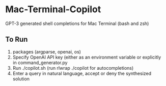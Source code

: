 # Mac-Terminal-Copilot
GPT-3 generated shell completions for Mac Terminal (bash and zsh)

## To Run
1. packages (argparse, openai, os)
2. Specify OpenAI API key (either as an environment variable or explicitly in command_generator.py
3. Run ./copilot.sh (run rlwrap ./copilot for autocompletions)
4. Enter a query in natural language, accept or deny the synthesized solution


